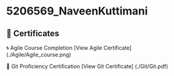 # 5206569_NaveenKuttimani
## 📄 Certificates

🌀 Agile Course Completion
[View Agile Certificate]
(./Agile/Agile_course.png)

🔧 Git Proficiency Certification
[View Git Certificate]
(./Git/Git.pdf)
